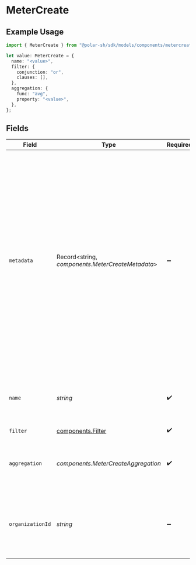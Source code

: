# MeterCreate

## Example Usage

```typescript
import { MeterCreate } from "@polar-sh/sdk/models/components/metercreate.js";

let value: MeterCreate = {
  name: "<value>",
  filter: {
    conjunction: "or",
    clauses: [],
  },
  aggregation: {
    func: "avg",
    property: "<value>",
  },
};
```

## Fields

| Field                                                                                                                                                                                                                                                                                        | Type                                                                                                                                                                                                                                                                                         | Required                                                                                                                                                                                                                                                                                     | Description                                                                                                                                                                                                                                                                                  |
| -------------------------------------------------------------------------------------------------------------------------------------------------------------------------------------------------------------------------------------------------------------------------------------------- | -------------------------------------------------------------------------------------------------------------------------------------------------------------------------------------------------------------------------------------------------------------------------------------------- | -------------------------------------------------------------------------------------------------------------------------------------------------------------------------------------------------------------------------------------------------------------------------------------------- | -------------------------------------------------------------------------------------------------------------------------------------------------------------------------------------------------------------------------------------------------------------------------------------------- |
| `metadata`                                                                                                                                                                                                                                                                                   | Record<string, *components.MeterCreateMetadata*>                                                                                                                                                                                                                                             | :heavy_minus_sign:                                                                                                                                                                                                                                                                           | Key-value object allowing you to store additional information.<br/><br/>The key must be a string with a maximum length of **40 characters**.<br/>The value must be either:<br/><br/>* A string with a maximum length of **500 characters**<br/>* An integer<br/>* A boolean<br/><br/>You can store up to **50 key-value pairs**. |
| `name`                                                                                                                                                                                                                                                                                       | *string*                                                                                                                                                                                                                                                                                     | :heavy_check_mark:                                                                                                                                                                                                                                                                           | The name of the meter. Will be shown on customer's invoices and usage.                                                                                                                                                                                                                       |
| `filter`                                                                                                                                                                                                                                                                                     | [components.Filter](../../models/components/filter.md)                                                                                                                                                                                                                                       | :heavy_check_mark:                                                                                                                                                                                                                                                                           | N/A                                                                                                                                                                                                                                                                                          |
| `aggregation`                                                                                                                                                                                                                                                                                | *components.MeterCreateAggregation*                                                                                                                                                                                                                                                          | :heavy_check_mark:                                                                                                                                                                                                                                                                           | The aggregation to apply on the filtered events to calculate the meter.                                                                                                                                                                                                                      |
| `organizationId`                                                                                                                                                                                                                                                                             | *string*                                                                                                                                                                                                                                                                                     | :heavy_minus_sign:                                                                                                                                                                                                                                                                           | The ID of the organization owning the meter. **Required unless you use an organization token.**                                                                                                                                                                                              |